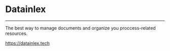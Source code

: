 # Datainlex
---

The best way to manage documents and organize you proccess-related resources.

https://datainlex.tech
